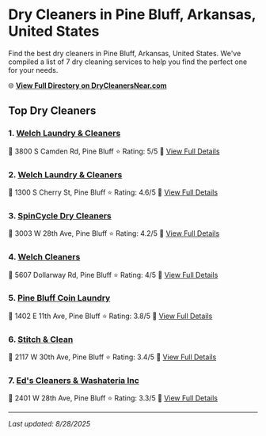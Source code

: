 # Dry Cleaners in Pine Bluff, Arkansas, United States

Find the best dry cleaners in Pine Bluff, Arkansas, United States. We've compiled a list of 7 dry cleaning services to help you find the perfect one for your needs.

🌐 **[View Full Directory on DryCleanersNear.com](https://drycleanersnear.com/city/US/Arkansas/Pine%20Bluff)**

## Top Dry Cleaners

### 1. [Welch Laundry & Cleaners](https://drycleanersnear.com/dryCleaner/6868872b6c86ac6c48acf266/welch-laundry-cleaners)
📍 3800 S Camden Rd, Pine Bluff
⭐ Rating: 5/5
🔗 [View Full Details](https://drycleanersnear.com/dryCleaner/6868872b6c86ac6c48acf266/welch-laundry-cleaners)

### 2. [Welch Laundry & Cleaners](https://drycleanersnear.com/dryCleaner/686887346c86ac6c48acf34c/welch-laundry-cleaners)
📍 1300 S Cherry St, Pine Bluff
⭐ Rating: 4.6/5
🔗 [View Full Details](https://drycleanersnear.com/dryCleaner/686887346c86ac6c48acf34c/welch-laundry-cleaners)

### 3. [SpinCycle Dry Cleaners](https://drycleanersnear.com/dryCleaner/686887366c86ac6c48acf389/spincycle-dry-cleaners)
📍 3003 W 28th Ave, Pine Bluff
⭐ Rating: 4.2/5
🔗 [View Full Details](https://drycleanersnear.com/dryCleaner/686887366c86ac6c48acf389/spincycle-dry-cleaners)

### 4. [Welch Cleaners](https://drycleanersnear.com/dryCleaner/6868873b6c86ac6c48acf41b/welch-cleaners)
📍 5607 Dollarway Rd, Pine Bluff
⭐ Rating: 4/5
🔗 [View Full Details](https://drycleanersnear.com/dryCleaner/6868873b6c86ac6c48acf41b/welch-cleaners)

### 5. [Pine Bluff Coin Laundry](https://drycleanersnear.com/dryCleaner/6868872e6c86ac6c48acf2a6/pine-bluff-coin-laundry)
📍 1402 E 11th Ave, Pine Bluff
⭐ Rating: 3.8/5
🔗 [View Full Details](https://drycleanersnear.com/dryCleaner/6868872e6c86ac6c48acf2a6/pine-bluff-coin-laundry)

### 6. [Stitch & Clean](https://drycleanersnear.com/dryCleaner/686887356c86ac6c48acf36a/stitch-clean)
📍 2117 W 30th Ave, Pine Bluff
⭐ Rating: 3.4/5
🔗 [View Full Details](https://drycleanersnear.com/dryCleaner/686887356c86ac6c48acf36a/stitch-clean)

### 7. [Ed's Cleaners & Washateria Inc](https://drycleanersnear.com/dryCleaner/686887616c86ac6c48acf591/ed-s-cleaners-washateria-inc)
📍 2401 W 28th Ave, Pine Bluff
⭐ Rating: 3.3/5
🔗 [View Full Details](https://drycleanersnear.com/dryCleaner/686887616c86ac6c48acf591/ed-s-cleaners-washateria-inc)


---

*Last updated: 8/28/2025*
